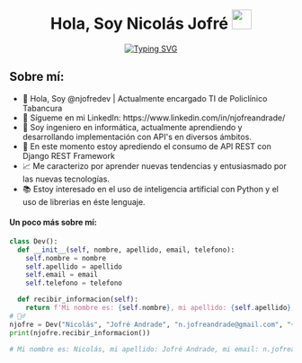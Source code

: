 <h1 align="center"><b>Hola, Soy Nicolás Jofré </b><img src="https://media.giphy.com/media/hvRJCLFzcasrR4ia7z/giphy.gif" width="35"></h1>

<div align="center"><a href="https://git.io/typing-svg"><img src="https://readme-typing-svg.demolab.com?font=Fira+Code&pause=1000&color=4D49F7&center=true&vCenter=true&random=false&width=435&lines=Python+Full+stack+developer;Python+learner;PostgreSQL+learner;Django+learner;" alt="Typing SVG" /></a></div>

## Sobre mí:
<ul>
  <li>👋 Hola, Soy @njofredev | Actualmente encargado TI de Policlínico Tabancura</li>
  <li>💼 Sígueme en mi LinkedIn: https://www.linkedin.com/in/njofreandrade/ </li>
  <li>🐍 Soy ingeniero en informática, actualmente aprendiendo y desarrollando implementación con API's en diversos ámbitos. </li>
  <li>🌱 En este momento estoy aprediendo el consumo de API REST con Django REST Framework </li> 
  <li>📈 Me caracterizo por aprender nuevas tendencias y entusiasmado por las nuevas tecnologías. </li> 
  <li>📚 Estoy interesado en el uso de inteligencia artificial con Python y el uso de librerias en éste lenguaje.</li> 
</ul>

#### Un poco más sobre mí:
```python
class Dev():
  def __init__(self, nombre, apellido, email, telefono):
    self.nombre = nombre
    self.apellido = apellido
    self.email = email
    self.telefono = telefono

  def recibir_informacion(self):
    return f'Mi nombre es: {self.nombre}, mi apellido: {self.apellido}, mi email: {self.email} y mi teléfono es: {self.telefono}'
# 🙋‍♂️
njofre = Dev("Nicolás", "Jofré Andrade", "n.jofreandrade@gmail.com", "+569 5755 8966")
print(njofre.recibir_informacion())  

# Mi nombre es: Nicolás, mi apellido: Jofré Andrade, mi email: n.jofreandrade@gmail.com y mi teléfono es: +569 5755 8966
```
